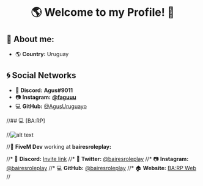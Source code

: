 <h1 align="center">🌎 Welcome to my Profile! 👋</h1>

## 🔎 About me:

* 🌎 **Country:** Uruguay

## 🌀 Social Networks

* 📀 **Discord:** **Agus#9011**
* 📷 **Instagram:** **[@faguuu](https://instagram.com/faguuu)**
* 💻 **GitHub:** [@AgusUruguayo](https://github.com/AgusUruguayo)

//## 💻 [BA:RP]

//![alt text](https://cdn.discordapp.com/attachments/812719955417366550/835621374357012500/BAIRESRP.png)

//📁 **FiveM Dev** working at **bairesroleplay:** 

//* 📀 **Discord:** [Invite link](https://discord.gg/bairesrp)
//* 🐤 **Twitter:** [@bairesroleplay](https://twitter.com/bairesroleplay)
//* 📷 **Instagram:** [@bairesroleplay](https://instagram.com/bairesroleplay)
//* 💻 **GitHub:** [@bairesroleplay](https://github.com/bairesroleplay/)
//* 🏠 **Website:** [BA:RP Web](https://bairesrp.net/)
//
